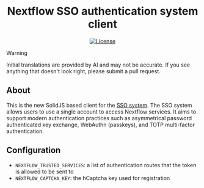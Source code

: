 <h1 align="center">Nextflow SSO authentication system client</h1>
<div align="center">
  
[![License](https://img.shields.io/github/license/Nextflow-Cloud/sso-system-client)](https://github.com/Nextflow-Cloud/sso-system-client/blob/main/LICENSE)

</div>

> [!WARNING]
> Initial translations are provided by AI and may not be accurate. If you see anything that doesn't look right, please submit a pull request.

## About
This is the new SolidJS based client for the [SSO system](https://github.com/Nextflow-Cloud/sso-system). The SSO system allows users to use a single account to access Nextflow services. It aims to support modern authentication practices such as asymmetrical password authenticated key exchange, WebAuthn (passkeys), and TOTP multi-factor authentication. 

## Configuration
- `NEXTFLOW_TRUSTED_SERVICES`: a list of authentication routes that the token is allowed to be sent to
- `NEXTFLOW_CAPTCHA_KEY`: the hCaptcha key used for registration
